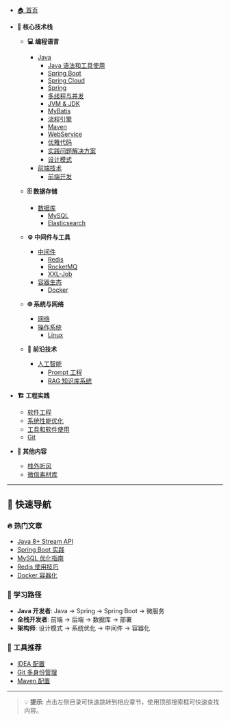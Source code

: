 <!-- _sidebar.md -->

* [🏠 首页](/)

* **🎯 核心技术栈**
  * **💻 编程语言**
    * [Java](01_Java/)
      * [Java 语法和工具使用](01_Java/01_Java%20语法和工具使用/)
      * [Spring Boot](01_Java/02-1_Springboot/)
      * [Spring Cloud](01_Java/02-2_SpringCloud/)
      * [Spring](01_Java/02_Spring/)
      * [多线程与并发](01_Java/03_多线程(异步并发)/)
      * [JVM & JDK](01_Java/04_JVM&JDK/)
      * [MyBatis](01_Java/05_Mybatis/)
      * [流程引擎](01_Java/06_流程引擎/)
      * [Maven](01_Java/07_Maven/)
      * [WebService](01_Java/1001_Java%20搭建%20WebService/)
      * [优雅代码](01_Java/1001_优雅代码/)
      * [实践问题解决方案](01_Java/1002_实践问题解决方案/)
      * [设计模式](01_Java/2001_设计模式/)
    * [前端技术](01-1_编程语言/)
      * [前端开发](01-1_编程语言/01_前端/)

  * **🗄️ 数据存储**
    * [数据库](02_数据库/)
      * [MySQL](02_数据库/01_MySQL/)
      * [Elasticsearch](02_数据库/02_Elastic%20Search/)

  * **⚙️ 中间件与工具**
    * [中间件](03_中间件/)
      * [Redis](03_中间件/Redis/)
      * [RocketMQ](03_中间件/RocketMq/)
      * [XXL-Job](03_中间件/XXLJob/)
    * [容器生态](04_容器生态/)
      * [Docker](04_容器生态/01_Docker/)

  * **🌐 系统与网络**
    * [网络](05_网络/)
    * [操作系统](06_操作系统/)
      * [Linux](06_操作系统/01_Linux/)

  * **🤖 前沿技术**
    * [人工智能](07_人工智能/)
      * [Prompt 工程](07_人工智能/01_Prompt/)
      * [RAG 知识库系统](07_人工智能/02_DeepSeek%20RAG%20增强检索知识库系统/)

* **🏗️ 工程实践**
  * [软件工程](2001_软件工程/)
  * [系统性能优化](2002_系统性能优化/)
  * [工具和软件使用](3001_工具和软件的安装与使用/)
  * [Git](3002_Git/)

* **📝 其他内容**
  * [栈外听风](00_栈外听风/)
  * [微信素材库](微信素材库/)

---

## 📖 快速导航

### 🔥 热门文章
* [Java 8+ Stream API](01_Java/1001_优雅代码/)
* [Spring Boot 实践](01_Java/02-1_Springboot/)
* [MySQL 优化指南](02_数据库/01_MySQL/)
* [Redis 使用技巧](03_中间件/Redis/)
* [Docker 容器化](04_容器生态/01_Docker/)

### 🎯 学习路径
* **Java 开发者**: Java → Spring → Spring Boot → 微服务
* **全栈开发者**: 前端 → 后端 → 数据库 → 部署
* **架构师**: 设计模式 → 系统优化 → 中间件 → 容器化

### 🔧 工具推荐
* [IDEA 配置](3001_工具和软件的安装与使用/)
* [Git 多身份管理](3002_Git/)
* [Maven 配置](01_Java/07_Maven/)

---

> 💡 **提示**: 点击左侧目录可快速跳转到相应章节，使用顶部搜索框可快速查找内容。
